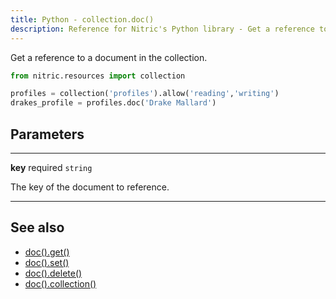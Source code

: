 ```yaml
---
title: Python - collection.doc()
description: Reference for Nitric's Python library - Get a reference to a document in the collection.
---
```


Get a reference to a document in the collection.

```python
from nitric.resources import collection

profiles = collection('profiles').allow('reading','writing')
drakes_profile = profiles.doc('Drake Mallard')
```

## Parameters

---

**key** required `string`

The key of the document to reference.

---

## See also

- [doc().get()](./collection-doc-get.md)
- [doc().set()](./collection-doc-set.md)
- [doc().delete()](./collection-doc-delete.md)
- [doc().collection()](./collection-doc-collection.md)

